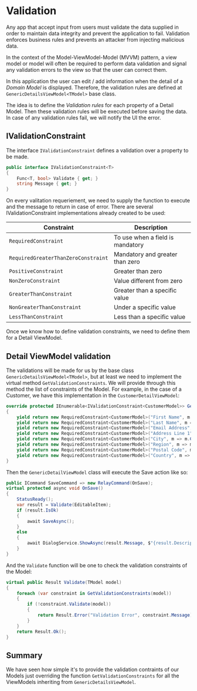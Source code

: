# Validation

Any app that accept input from users must validate the data supplied in order to maintain data integrity and prevent the application to fail. Validation enforces business rules and prevents an attacker from injecting malicious data.

In the context of the Model-ViewModel-Model (MVVM) pattern, a view model or model will often be required to perform data validation and signal any validation errors to the view so that the user can correct them.

In this application the user can edit / add information when the detail of a *Domain Model* is displayed. Therefore, the validation rules are defined at `GenericDetailsViewModel<TModel>` base class.

The idea is to define the *Validation rules* for each property of a Detail Model. Then these validation rules will be executed before saving the data. In case of any validation rules fail, we will notify the UI the error.

## IValidationConstraint

The interface `IValidationConstraint` defines a validation over a property to be made.

```csharp
public interface IValidationConstraint<T>
{
    Func<T, bool> Validate { get; }
    string Message { get; }
}
```

On every valitation requeriement, we need to supply the function to execute and the message to return in case of error. There are several IValidationConstraint implementations already created to be used:

| Constraint | Description |
| ---------- | ----------- |
| `RequiredConstraint` | To use when a field is mandatory |
| `RequiredGreaterThanZeroConstraint` | Mandatory and greater than zero |
| `PositiveConstraint` | Greater than zero |
| `NonZeroConstraint` | Value different from zero |
| `GreaterThanConstraint` | Greater than a specific value |
| `NonGreaterThanConstraint` | Under a specific value |
| `LessThanConstraint` | Less than a specific value |

Once we know how to define validation constraints, we need to define them for a Detail ViewModel.

## Detail ViewModel validation

The validations will be made for us by the base class `GenericDetailsViewModel<TModel>`, but at least we need to implement the virtual method `GetValidationConstraints`. We will provide through this method the list of constraints of the Model. For example, in the case of a Customer, we have this implementation in the `CustomerDetailViewModel`:

```csharp
override protected IEnumerable<IValidationConstraint<CustomerModel>> GetValidationConstraints(CustomerModel model)
{
    yield return new RequiredConstraint<CustomerModel>("First Name", m => m.FirstName);
    yield return new RequiredConstraint<CustomerModel>("Last Name", m => m.LastName);
    yield return new RequiredConstraint<CustomerModel>("Email Address", m => m.EmailAddress);
    yield return new RequiredConstraint<CustomerModel>("Address Line 1", m => m.AddressLine1);
    yield return new RequiredConstraint<CustomerModel>("City", m => m.City);
    yield return new RequiredConstraint<CustomerModel>("Region", m => m.Region);
    yield return new RequiredConstraint<CustomerModel>("Postal Code", m => m.PostalCode);
    yield return new RequiredConstraint<CustomerModel>("Country", m => m.CountryCode);
}
```

Then the `GenericDetailViewModel` class will execute the Save action like so:

```csharp
public ICommand SaveCommand => new RelayCommand(OnSave);
virtual protected async void OnSave()
{
    StatusReady();
    var result = Validate(EditableItem);
    if (result.IsOk)
    {
        await SaveAsync();
    }
    else
    {
        await DialogService.ShowAsync(result.Message, $"{result.Description} Please, correct the error and try again.");
    }
}
```
And the `Validate` function will be one to check the validation constraints of the Model:

```csharp
virtual public Result Validate(TModel model)
{
    foreach (var constraint in GetValidationConstraints(model))
    {
        if (!constraint.Validate(model))
        {
            return Result.Error("Validation Error", constraint.Message);
        }
    }
    return Result.Ok();
}
```

## Summary

We have seen how simple it's to provide the validation contraints of our Models just overriding the function `GetValidationConstraints` for all the ViewModels inheriting from `GenericDetailsViewModel`.
